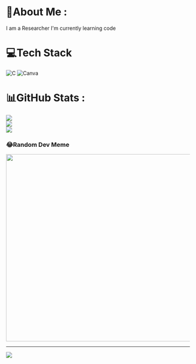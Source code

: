 # 💫About Me :
I am a Researcher
I'm currently learning code

# 💻Tech Stack
![C](https://img.shields.io/badge/c-%2300599C.svg?style=for-the-badge&logo=c&logoColor=white) ![Canva](https://img.shields.io/badge/Canva-%2300C4CC.svg?style=for-the-badge&logo=Canva&logoColor=white)
# 📊GitHub Stats :
![](https://github-readme-stats.vercel.app/api?username=Truong17Giang&theme=radical&hide_border=true&include_all_commits=false&count_private=false)<br/>
![](https://github-readme-streak-stats.herokuapp.com/?user=Truong17Giang&theme=radical&hide_border=true)<br/>
![](https://github-readme-stats.vercel.app/api/top-langs/?username=Truong17Giang&theme=radical&hide_border=true&include_all_commits=false&count_private=false&layout=compact)

### 😂Random Dev Meme
<img src="https://random-memer.herokuapp.com/" width="512px"/>

---
[![](https://visitcount.itsvg.in/api?id=Truong17Giang&icon=0&color=0)](https://visitcount.itsvg.in)
